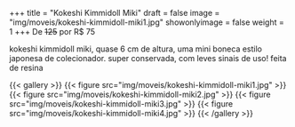 +++
title = "Kokeshi Kimmidoll Miki"
draft = false
image = "img/moveis/kokeshi-kimmidoll-miki1.jpg"
showonlyimage = false
weight = 1
+++
De ~~125~~ por <span class="price">R$ 75</span>

<!--more-->

kokeshi kimmidoll miki, quase 6 cm de altura, uma mini boneca estilo japonesa de colecionador. super conservada, com leves sinais de uso! feita de resina

{{< gallery >}}
{{< figure src="img/moveis/kokeshi-kimmidoll-miki1.jpg" >}}
{{< figure src="img/moveis/kokeshi-kimmidoll-miki2.jpg" >}}
{{< figure src="img/moveis/kokeshi-kimmidoll-miki3.jpg" >}}
{{< figure src="img/moveis/kokeshi-kimmidoll-miki4.jpg" >}}
{{< /gallery >}}